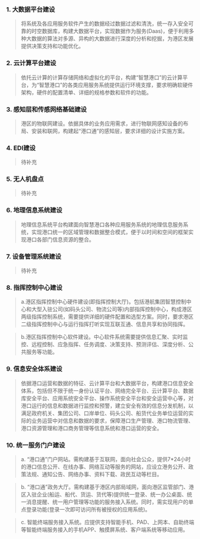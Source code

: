 ### 1. 大数据平台建设

>将系统及各应用服务软件产生的数据经过数据过滤和清洗，统一存入安全可靠的时空数据库，构建大数据平台，实现数据作为服务(Daas)，便于利用多种大数据的算法对多源、异构的大数据进行深度的分析和挖掘，为港区发展
提供决策支持和功能优化。

### 2. 云计算平台建设

>依托云计算的计算存储网络和虚拟化的平台，构建“智慧港口”的云计算平台，为“智慧港口”的各类应用服务系统提供运行环境支撑，要求明确软硬件架构，硬件的配置清单、详细的规格参数和软件的功能。

### 3. 感知层和传感网络基础建设

>港区的物联网建设。依据具体的业务应用需求，进行物联网感知设备的布局、安装和联网，构建起“港口通”的感知层，要求详细的设计实施方案。

### 4. EDI建设

>待补充

### 5. 无人机盘点

>待补充

### 6. 地理信息系统建设

>地理信息系统平台构建面向智慧港口各种应用服务系统的地理信息服务系统，实现港口统一的区域管理和数据整合模式，便于以时间和空间的框架实现港口各部门信息资源的整合。

### 7. 设备管理系统建设

>待补充

### 8. 指挥控制中心建设

>a.港区指挥控制中心硬件建设(即指挥控制大厅)。包括港航集团智慧控制中心和大型入驻公司(如码头公司、物流公司等)内部指挥控制中心，构成港区两级指挥控制系统，需要提供详细的硬件配置和选型方案。同时，要求港区二级指挥控制中心与运行指挥打听实现互联互通、信息共享和协同指挥。

>b.港区指挥控制中心软件建设。中心软件系统需要提供信息汇聚、实时监控、远程控制、应急指挥、任务调度、决策支持、预测评估、深度分析、公共服务等功能。

### 9. 信息安全体系建设

>依据港口运营和数据的特征、云计算平台和大数据平台，构建港口信息安全体系，包括但不限于统一身份认证平台、网络完全平台、云计算平台、数据库安全平台、应用系统安全平台、操作系统安全平台和安全运营中心等，对港口运行的信息和数据进行监控和预警，建立安全有效的信息分发机制，以满足政府机关、集团公司、口岸单位、码头公司、船货代业务单位运营的实际的业务运营中对信息和数据的要求，保障港口生产管理、港口物流管理、港口资源管理和港口商务管理等信息系统和港口运营的安全。

### 10. 统一服务门户建设

>a. “港口通”门户网站。需构建基于互联网，面向社会公众，提供7*24小时的港口信息公开、在线办事、网络互动等服务的网站，应设立港务公开、政策法规、通知公告、网络办事、资料下载、政民互动等栏目。

>b. “港口通”政务大厅。需构建基于港区内部局域网，面向港区监管部门、港区入驻企业(船运、船代、货运、货代等)提供统一登录、统一办公桌面、统一消息提醒、统一用户管理等功能的服务接入系统。同时，需实现用户的单点登录功能(登录一次即可访问所有被授权的应用系统)。

>c. 智能终端服务接入系统。应提供支持智能手机、PAD、上网本、自助终端等智能终端服务接入的手机APP、触摸屏系统、客户端系统等移动应用。
